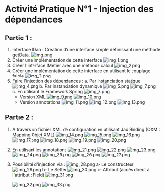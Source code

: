 # **Activité Pratique N°1 - Injection des dépendances**

## **Partie 1 :**

1. Interface IDao : Création d'une interface simple définissant une méthode getData.
![img.png](img.png)
2. Créer une implémentation de cette interface
![img_1.png](img_1.png)
3. Créer l'interface IMetier avec une méthode calcul
![img_2.png](img_2.png)
4. Créer une implémentation de cette interface en utilisant le couplage faible
![img_3.png](img_3.png)
5. Faire l'injection des dépendances :
   a. Par instanciation statique
   ![img_4.png](img_4.png)
   b. Par instanciation dynamique
   ![img_5.png](img_5.png)
   ![img_7.png](img_7.png)
   c. En utilisant le Framework Spring
   ![img_8.png](img_8.png)
   - Version XML
   ![img_9.png](img_9.png)
   ![img_10.png](img_10.png)
   - Version annotations
   ![img_11.png](img_11.png)
   ![img_12.png](img_12.png)
   ![img_13.png](img_13.png)

## **Partie 2 :**

1. A travers un fichier XML de configuration en utilisant Jax Binding (OXM : Mapping Objet XML)
![img_14.png](img_14.png)
![img_15.png](img_15.png)
![img_16.png](img_16.png)
![img_17.png](img_17.png)
![img_18.png](img_18.png)
![img_19.png](img_19.png)
![img_20.png](img_20.png)
2. En utilisant les annotations
![img_21.png](img_21.png)
![img_22.png](img_22.png)
![img_23.png](img_23.png)
![img_24.png](img_24.png)
![img_25.png](img_25.png)
![img_26.png](img_26.png)
![img_27.png](img_27.png)
3. Possibilité d'injection via :
   ![img_28.png](img_28.png)
   a- Le constructeur
   ![img_29.png](img_29.png)
   b- Le Setter
   ![img_30.png](img_30.png)
   c- Attribut (accès direct à l'attribut : Field)
   ![img_31.png](img_31.png)
   
   ![img_32.png](img_32.png)
   ![img_33.png](img_33.png)
   
   